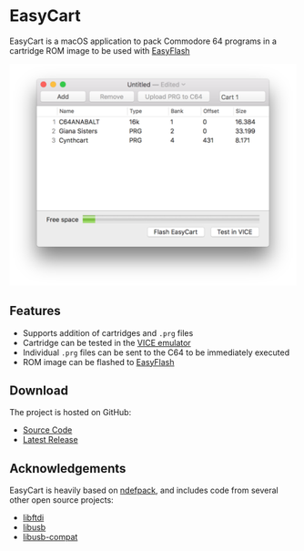 # EasyCart

EasyCart is a macOS application to pack Commodore 64 programs in a
cartridge ROM image to be used with
[EasyFlash](http://skoe.de/easyflash/doku.php?id=start)

![Screenshot](Resources/Screenshot.png)

## Features

- Supports addition of cartridges and `.prg` files
- Cartridge can be tested in the
  [VICE emulator](http://vice-emu.sourceforge.net)
- Individual `.prg` files can be sent to the C64 to be immediately executed
- ROM image can be flashed to
  [EasyFlash](http://skoe.de/easyflash/doku.php?id=start)

## Download

The project is hosted on GitHub:
- [Source Code](https://github.com/biappi/EasySynth)
- [Latest Release](https://github.com/biappi/EasySynth/releases/latest)

## Acknowledgements

EasyCart is heavily based on [ndefpack](http://ndefpack.sourceforge.net),
and includes code from several other open source projects:

- [libftdi](https://www.intra2net.com/en/developer/libftdi/)
- [libusb](http://libusb.info)
- [libusb-compat](http://www.libusb.org/wiki/libusb-compat-0.1) 

